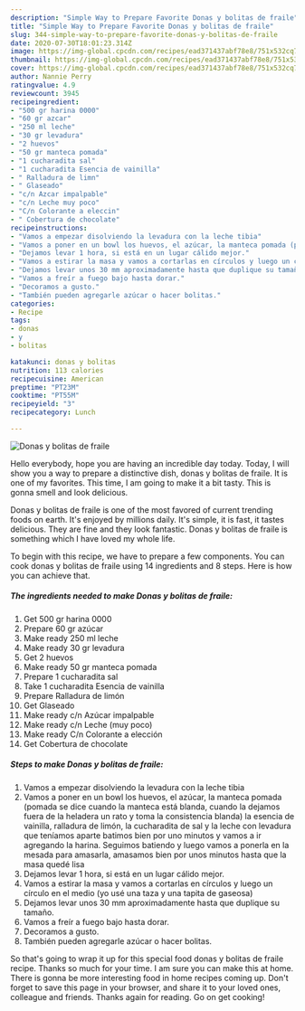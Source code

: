 ```yaml
---
description: "Simple Way to Prepare Favorite Donas y bolitas de fraile"
title: "Simple Way to Prepare Favorite Donas y bolitas de fraile"
slug: 344-simple-way-to-prepare-favorite-donas-y-bolitas-de-fraile
date: 2020-07-30T18:01:23.314Z
image: https://img-global.cpcdn.com/recipes/ead371437abf78e8/751x532cq70/donas-y-bolitas-de-fraile-foto-principal.jpg
thumbnail: https://img-global.cpcdn.com/recipes/ead371437abf78e8/751x532cq70/donas-y-bolitas-de-fraile-foto-principal.jpg
cover: https://img-global.cpcdn.com/recipes/ead371437abf78e8/751x532cq70/donas-y-bolitas-de-fraile-foto-principal.jpg
author: Nannie Perry
ratingvalue: 4.9
reviewcount: 3945
recipeingredient:
- "500 gr harina 0000"
- "60 gr azcar"
- "250 ml leche"
- "30 gr levadura"
- "2 huevos"
- "50 gr manteca pomada"
- "1 cucharadita sal"
- "1 cucharadita Esencia de vainilla"
- " Ralladura de limn"
- " Glaseado"
- "c/n Azcar impalpable"
- "c/n Leche muy poco"
- "C/n Colorante a eleccin"
- " Cobertura de chocolate"
recipeinstructions:
- "Vamos a empezar disolviendo la levadura con la leche tibia"
- "Vamos a poner en un bowl los huevos, el azúcar, la manteca pomada (pomada se dice cuando la manteca está blanda, cuando la dejamos fuera de la heladera un rato y toma la consistencia blanda) la esencia de vainilla, ralladura de limón, la cucharadita de sal y la leche con levadura que teníamos aparte batimos bien por uno minutos y vamos a ir agregando la harina. Seguimos batiendo y luego vamos a ponerla en la mesada para amasarla, amasamos bien por unos minutos hasta que la masa quedé lisa"
- "Dejamos levar 1 hora, si está en un lugar cálido mejor."
- "Vamos a estirar la masa y vamos a cortarlas en círculos y luego un círculo en el medio (yo usé una taza y una tapita de gaseosa)"
- "Dejamos levar unos 30 mm aproximadamente hasta que duplique su tamaño."
- "Vamos a freír a fuego bajo hasta dorar."
- "Decoramos a gusto."
- "También pueden agregarle azúcar o hacer bolitas."
categories:
- Recipe
tags:
- donas
- y
- bolitas

katakunci: donas y bolitas 
nutrition: 113 calories
recipecuisine: American
preptime: "PT23M"
cooktime: "PT55M"
recipeyield: "3"
recipecategory: Lunch

---
```



![Donas y bolitas de fraile](https://img-global.cpcdn.com/recipes/ead371437abf78e8/751x532cq70/donas-y-bolitas-de-fraile-foto-principal.jpg)

Hello everybody, hope you are having an incredible day today. Today, I will show you a way to prepare a distinctive dish, donas y bolitas de fraile. It is one of my favorites. This time, I am going to make it a bit tasty. This is gonna smell and look delicious.



Donas y bolitas de fraile is one of the most favored of current trending foods on earth. It's enjoyed by millions daily. It's simple, it is fast, it tastes delicious. They are fine and they look fantastic. Donas y bolitas de fraile is something which I have loved my whole life.


To begin with this recipe, we have to prepare a few components. You can cook donas y bolitas de fraile using 14 ingredients and 8 steps. Here is how you can achieve that.

<!--inarticleads1-->

##### The ingredients needed to make Donas y bolitas de fraile:

1. Get 500 gr harina 0000
1. Prepare 60 gr azúcar
1. Make ready 250 ml leche
1. Make ready 30 gr levadura
1. Get 2 huevos
1. Make ready 50 gr manteca pomada
1. Prepare 1 cucharadita sal
1. Take 1 cucharadita Esencia de vainilla
1. Prepare  Ralladura de limón
1. Get  Glaseado
1. Make ready c/n Azúcar impalpable
1. Make ready c/n Leche (muy poco)
1. Make ready C/n Colorante a elección
1. Get  Cobertura de chocolate




<!--inarticleads2-->

##### Steps to make Donas y bolitas de fraile:

1. Vamos a empezar disolviendo la levadura con la leche tibia
1. Vamos a poner en un bowl los huevos, el azúcar, la manteca pomada (pomada se dice cuando la manteca está blanda, cuando la dejamos fuera de la heladera un rato y toma la consistencia blanda) la esencia de vainilla, ralladura de limón, la cucharadita de sal y la leche con levadura que teníamos aparte batimos bien por uno minutos y vamos a ir agregando la harina. Seguimos batiendo y luego vamos a ponerla en la mesada para amasarla, amasamos bien por unos minutos hasta que la masa quedé lisa
1. Dejamos levar 1 hora, si está en un lugar cálido mejor.
1. Vamos a estirar la masa y vamos a cortarlas en círculos y luego un círculo en el medio (yo usé una taza y una tapita de gaseosa)
1. Dejamos levar unos 30 mm aproximadamente hasta que duplique su tamaño.
1. Vamos a freír a fuego bajo hasta dorar.
1. Decoramos a gusto.
1. También pueden agregarle azúcar o hacer bolitas.




So that's going to wrap it up for this special food donas y bolitas de fraile recipe. Thanks so much for your time. I am sure you can make this at home. There is gonna be more interesting food in home recipes coming up. Don't forget to save this page in your browser, and share it to your loved ones, colleague and friends. Thanks again for reading. Go on get cooking!
